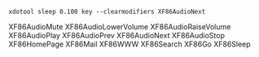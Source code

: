 `xdotool sleep 0.100 key --clearmodifiers XF86AudioNext`

XF86AudioMute
XF86AudioLowerVolume
XF86AudioRaiseVolume
XF86AudioPlay
XF86AudioPrev
XF86AudioNext
XF86AudioStop
XF86HomePage
XF86Mail
XF86WWW
XF86Search
XF86Go
XF86Sleep
